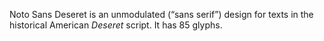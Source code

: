 Noto Sans Deseret is an unmodulated (“sans serif”) design for texts in the historical American _Deseret_ script. It has 85 glyphs.
